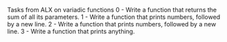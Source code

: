 Tasks from ALX on variadic functions
0 - Write a function that returns the sum of all its parameters.
1 - Write a function that prints numbers, followed by a new line.
2 - Write a function that prints numbers, followed by a new line.
3 - Write a function that prints anything.
